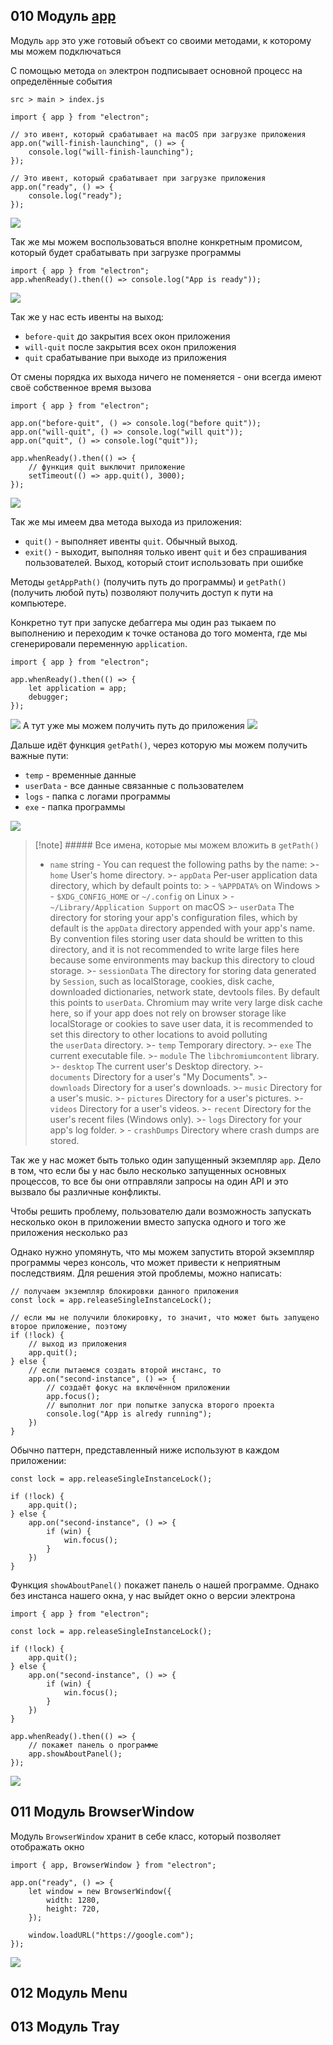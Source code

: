 ## 010 Модуль [app](https://www.electronjs.org/docs/latest/api/app)

Модуль `app` это уже готовый объект со своими методами, к которому мы можем подключаться  

С помощью метода `on` электрон подписывает основной процесс на определённые события 

`src > main > index.js`
```JS
import { app } from "electron";

// это ивент, который срабатывает на macOS при загрузке приложения
app.on("will-finish-launching", () => {
	console.log("will-finish-launching");
});

// Это ивент, который срабатывает при загрузке приложения
app.on("ready", () => {
	console.log("ready");
});
```
![](_png/Pasted%20image%2020221112170925.png)

Так же мы можем воспользоваться вполне конкретным промисом, который будет срабатывать при загрузке программы 

```JS
import { app } from "electron";
app.whenReady().then(() => console.log("App is ready"));
```
![](_png/Pasted%20image%2020221112171225.png)

Так же у нас есть ивенты на выход:
- `before-quit` до закрытия всех окон приложения
- `will-quit` после закрытия всех окон приложения
- `quit` срабатывание при выходе из приложения

От смены порядка их выхода ничего не поменяется - они всегда имеют своё собственное время вызова 

```JS
import { app } from "electron";

app.on("before-quit", () => console.log("before quit"));
app.on("will-quit", () => console.log("will quit"));
app.on("quit", () => console.log("quit"));

app.whenReady().then(() => {
	// функция quit выключит приложение
	setTimeout(() => app.quit(), 3000);
});
```
![](_png/Pasted%20image%2020221112172049.png)

Так же мы имеем два метода выхода из приложения:
- `quit()` - выполняет ивенты `quit`. Обычный выход.
- `exit()` - выходит, выполняя только ивент `quit` и без спрашивания пользователей. Выход, который стоит использовать при ошибке

Методы `getAppPath()` (получить путь до программы) и  `getPath()` (получить любой путь) позволяют получить доступ к пути на компьютере.

Конкретно тут при запуске дебаггера мы один раз тыкаем по выполнению и переходим к точке останова до того момента, где мы сгенерировали переменную `application`.
```JS
import { app } from "electron";

app.whenReady().then(() => {
	let application = app;
	debugger;
});
```

![](_png/Pasted%20image%2020221112181551.png)
А тут уже мы можем получить путь до приложения
![](_png/Pasted%20image%2020221112181554.png)

Дальше идёт функция `getPath()`, через которую мы можем получить важные пути:
- `temp` - временные данные
- `userData` - все данные связанные с пользователем
- `logs` - папка с логами программы
- `exe` - папка программы

![](_png/Pasted%20image%2020221112182414.png)

>[!note] ##### Все имена, которые мы можем вложить в `getPath()`
> - `name` string - You can request the following paths by the name:
    >-   `home` User's home directory.
    >-   `appData` Per-user application data directory, which by default points to:
    >    -   `%APPDATA%` on Windows
    >    -   `$XDG_CONFIG_HOME` or `~/.config` on Linux
    >    -   `~/Library/Application Support` on macOS
    >-   `userData` The directory for storing your app's configuration files, which by default is the `appData` directory appended with your app's name. By convention files storing user data should be written to this directory, and it is not recommended to write large files here because some environments may backup this directory to cloud storage.
    >-   `sessionData` The directory for storing data generated by `Session`, such as localStorage, cookies, disk cache, downloaded dictionaries, network state, devtools files. By default this points to `userData`. Chromium may write very large disk cache here, so if your app does not rely on browser storage like localStorage or cookies to save user data, it is recommended to set this directory to other locations to avoid polluting the `userData` directory.
    >-   `temp` Temporary directory.
    >-   `exe` The current executable file.
    >-   `module` The `libchromiumcontent` library.
    >-   `desktop` The current user's Desktop directory.
    >-   `documents` Directory for a user's "My Documents".
    >-   `downloads` Directory for a user's downloads.
    >-   `music` Directory for a user's music.
    >-   `pictures` Directory for a user's pictures.
    >-   `videos` Directory for a user's videos.
    >-   `recent` Directory for the user's recent files (Windows only).
    >-   `logs` Directory for your app's log folder.
    > -   `crashDumps` Directory where crash dumps are stored.

Так же у нас может быть только один запущенный экземпляр `app`. Дело в том, что если бы у нас было несколько запущенных основных процессов, то все бы они отправляли запросы на один API и это вызвало бы различные конфликты. 

Чтобы решить проблему, пользователю дали возможность запускать несколько окон в приложении вместо запуска одного и того же приложения несколько раз

Однако нужно упомянуть, что мы можем запустить второй экземпляр программы через консоль, что может привести к неприятным последствиям. Для решения этой проблемы, можно написать:

```JS
// получаем экземпляр блокировки данного приложения
const lock = app.releaseSingleInstanceLock();

// если мы не получили блокировку, то значит, что может быть запущено второе приложение, поэтому
if (!lock) {
	// выход из приложения
	app.quit();
} else {
	// если пытаемся создать второй инстанс, то
	app.on("second-instance", () => {
		// создаёт фокус на включённом приложении
		app.focus();
		// выполнит лог при попытке запуска второго проекта
		console.log("App is alredy running");
	})
}
```

Обычно паттерн, представленный ниже используют в каждом приложении:

```JS
const lock = app.releaseSingleInstanceLock();

if (!lock) {
	app.quit();
} else {
	app.on("second-instance", () => {
		if (win) {
			win.focus();
		}
	})
}
```

Функция `showAboutPanel()` покажет панель о нашей программе. Однако без инстанса нашего окна, у нас выйдет окно о версии электрона

```JS
import { app } from "electron";

const lock = app.releaseSingleInstanceLock();

if (!lock) {
	app.quit();
} else {
	app.on("second-instance", () => {
		if (win) {
			win.focus();
		}
	})
}

app.whenReady().then(() => {
	// покажет панель о программе
	app.showAboutPanel();
});

```
![](_png/Pasted%20image%2020221112194044.png)

## 011 Модуль BrowserWindow

Модуль `BrowserWindow` хранит в себе класс, который позволяет отображать окно

```JS
import { app, BrowserWindow } from "electron";

app.on("ready", () => {
	let window = new BrowserWindow({
		width: 1280,
		height: 720,
	});

	window.loadURL("https://google.com");
});
```
![](_png/Pasted%20image%2020221112205758.png)




## 012 Модуль Menu



## 013 Модуль Tray







